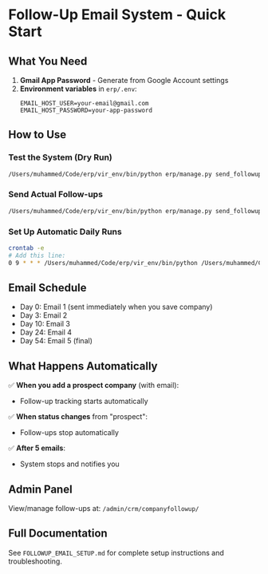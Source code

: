 # Follow-Up Email System - Quick Start

## What You Need

1. **Gmail App Password** - Generate from Google Account settings
2. **Environment variables** in `erp/.env`:
   ```
   EMAIL_HOST_USER=your-email@gmail.com
   EMAIL_HOST_PASSWORD=your-app-password
   ```

## How to Use

### Test the System (Dry Run)
```bash
/Users/muhammed/Code/erp/vir_env/bin/python erp/manage.py send_followup_emails --dry-run
```

### Send Actual Follow-ups
```bash
/Users/muhammed/Code/erp/vir_env/bin/python erp/manage.py send_followup_emails
```

### Set Up Automatic Daily Runs
```bash
crontab -e
# Add this line:
0 9 * * * /Users/muhammed/Code/erp/vir_env/bin/python /Users/muhammed/Code/erp/erp/manage.py send_followup_emails >> /Users/muhammed/Code/erp/followup_emails.log 2>&1
```

## Email Schedule
- Day 0: Email 1 (sent immediately when you save company)
- Day 3: Email 2
- Day 10: Email 3
- Day 24: Email 4
- Day 54: Email 5 (final)

## What Happens Automatically

✅ **When you add a prospect company** (with email):
- Follow-up tracking starts automatically

✅ **When status changes** from "prospect":
- Follow-ups stop automatically

✅ **After 5 emails**:
- System stops and notifies you

## Admin Panel

View/manage follow-ups at: `/admin/crm/companyfollowup/`

## Full Documentation

See `FOLLOWUP_EMAIL_SETUP.md` for complete setup instructions and troubleshooting.
